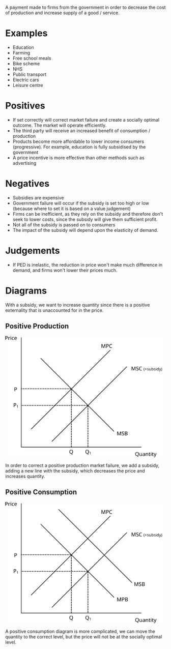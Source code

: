 A payment made to firms from the government in order to decrease the cost of production and increase supply of a good / service.

# Examples #
- Education
- Farming
- Free school meals
- Bike scheme
- NHS
- Public transport
- Electric cars
- Leisure centre

# Positives #
- If set correctly will correct market failure and create a socially optimal outcome. The market will operate efficiently.
- The third party will receive an increased benefit of consumption / production
- Products become more affordable to lower income consumers (progressive). For example, education is fully subsidised by the government
- A price incentive is more effective than other methods such as advertising

# Negatives #
- Subsidies are expensive
- Government failure will occur if the subsidy is set too high or low (because where to set it is based on a value judgement)
- Firms can be inefficient, as they rely on the subsidy and therefore don't seek to lower costs, since the subsidy will give them sufficient profit.
- Not all of the subsidy is passed on to consumers
- The impact of the subsidy will depend upon the elasticity of demand.

# Judgements #
- If PED is inelastic, the reduction in price won't make much difference in demand, and firms won't lower their prices much.

# Diagrams #
With a subsidy, we want to increase quantity since there is a positive externality that is unaccounted for in the price.

## Positive Production ##
![](diagrams/subsidy_positive_production.svg#mono-black)

In order to correct a positive production market failure, we add a subsidy, adding a new line with the subsidy, which decreases the price and increases quantity.

## Positive Consumption ##
![](diagrams/subsidy_positive_consumption.svg#mono-black)

A positive consumption diagram is more complicated, we can move the quantity to the correct level, but the price will not be at the socially optimal level.
